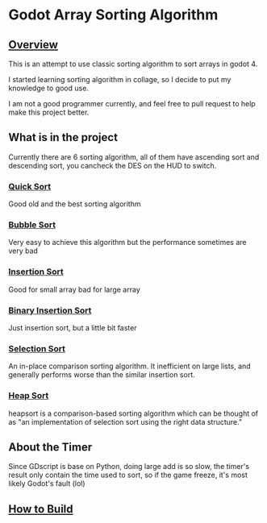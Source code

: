 # Godot Array Sorting Algorithm
 ## [Overview](https://www.youtube.com/watch?v=S51iVghaIpI)
 This is an attempt to use classic sorting algorithm to sort arrays in godot 4.
 
 I started learning sorting algorithm in collage, so I decide to put my knowledge to good use.

 I am not a good programmer currently, and feel free to pull request to help make this project better.

 ## What is in the project
 Currently there are 6 sorting algorithm, all of them have ascending sort and descending sort, you cancheck the DES on the HUD to switch.

 ### [Quick Sort](https://en.wikipedia.org/wiki/Quicksort)
 Good old and the best sorting algorithm

 ### [Bubble Sort](https://en.wikipedia.org/wiki/Bubble_sort)
 Very easy to achieve this algorithm but the performance sometimes are very bad

 ### [Insertion Sort](https://en.wikipedia.org/wiki/Insertion_sort)
 Good for small array bad for large array

 ### [Binary Insertion Sort](https://en.wikipedia.org/wiki/Insertion_sort)
 Just insertion sort, but a little bit faster

 ### [Selection Sort](https://en.wikipedia.org/wiki/Selection_sort)
 An in-place comparison sorting algorithm. It inefficient on large lists, and generally performs worse than the similar insertion sort. 

 ### [Heap Sort](https://en.wikipedia.org/wiki/Heapsort)
 heapsort is a comparison-based sorting algorithm which can be thought of as "an implementation of selection sort using the right data structure."

 ## About the Timer
 Since GDscript is base on Python, doing large add is so slow, the timer's result only contain the time used to sort, so if the game freeze, it's most likely Godot's fault (lol)

 ## [How to Build](https://docs.godotengine.org/en/stable/tutorials/export/exporting_projects.html)
